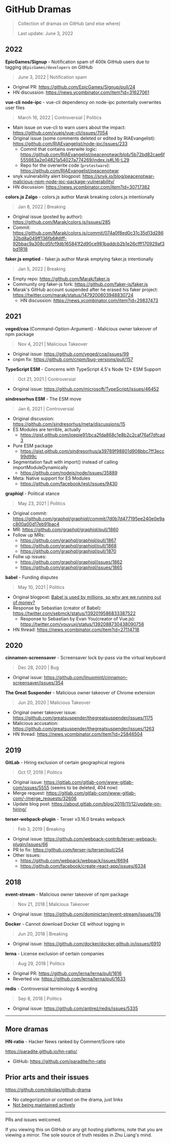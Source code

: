 # GitHub Dramas

> Collection of dramas on GitHub (and else where)
> 
> Last update: June 3, 2022

## 2022

**EpicGames/Signup** - Notification spam of 400k GitHub users due to tagging `@EpicGames/developers` on GitHub

> June 3, 2022 | Notification spam
* Original PR: https://github.com/EpicGames/Signup/pull/24
* HN discussion: https://news.ycombinator.com/item?id=31627061

**vue-cli** **node-ipc** - vue-cli dependency on node-ipc potentially overwrites user files
> March 16, 2022 | Controversial | Politics
* Main issue on vue-cli to warn users about the impact: https://github.com/vuejs/vue-cli/issues/7054
* Original issue (some comments deleted or edited by RIAEvangelist): https://github.com/RIAEvangelist/node-ipc/issues/233
  * Commit that contains overwite logic: https://github.com/RIAEvangelist/peacenotwar/blob/5b72bd82cae6f555983a2e04821a54027a774269/index.js#L16-L29
  * Repo for the overwrite code (`protestware`): https://github.com/RIAEvangelist/peacenotwar
* snyk vulnerability alert blogpost: https://snyk.io/blog/peacenotwar-malicious-npm-node-ipc-package-vulnerability/
* HN discussion: https://news.ycombinator.com/item?id=30717382

**colors.js Zalgo** - colors.js author Marak breaking colors.js intentionally

> Jan 8, 2022 | Breaking
* Original issue (posted by author): https://github.com/Marak/colors.js/issues/285
* Commit: https://github.com/Marak/colors.js/commit/074a0f8ed0c31c35d13d28632bd8a049ff136fb6#diff-92bbac9a308cd5fcf9db165841f2d90ce981baddcb2b1e26cfff170929af3bd1R18

**faker.js emptied** - faker.js author Marak emptying faker.js intentionally

> Jan 5, 2022 | Breaking
* Empty repo: https://github.com/Marak/faker.js
* Community org faker-js fork: https://github.com/faker-js/faker.js
* Marak's GitHub account suspended after he erased his faker project: https://twitter.com/marak/status/1479200803948830724
  * HN discussion: https://news.ycombinator.com/item?id=29837473

## 2021

**veged/coa** (Command-Option-Argument) - Malicious owner takeover of npm package

> Nov 4, 2021 | Malicious Takeover
* Original issue: https://github.com/veged/coa/issues/99
* cnpm fix: https://github.com/cnpm/bug-versions/pull/157

**TypeScript ESM** - Concerns with TypeScript 4.5's Node 12+ ESM Support
> Oct 21, 2021 | Controversial
* Original issue: https://github.com/microsoft/TypeScript/issues/46452

**sindresorhus ESM** - The ESM move

> Jan 6, 2021 | Controversial
* Original discussion: https://github.com/sindresorhus/meta/discussions/15
* ES Modules are terrible, actually
  * https://gist.github.com/joepie91/bca2fda868c1e8b2c2caf76af7dfcad3
* Pure ESM package
  * https://gist.github.com/sindresorhus/a39789f98801d908bbc7ff3ecc99d99c
* Segmentation fault with import() instead of calling importModuleDynamically
  * https://github.com/nodejs/node/issues/35889
* Meta: Native support for ES Modules
  * https://github.com/facebook/jest/issues/9430

**graphiql** - Political stance

> May 23, 2021 | Politics
* Original commit: https://github.com/graphql/graphiql/commit/7d0b7d477195ee240e0e9ac800a00d17eb91bac4
 * MR: https://github.com/graphql/graphiql/pull/1860
 * Follow up MRs:
   * https://github.com/graphql/graphiql/pull/1867
   * https://github.com/graphql/graphiql/pull/1868
   * https://github.com/graphql/graphiql/pull/1870
 * Follw up issues:
   * https://github.com/graphql/graphiql/issues/1862
   * https://github.com/graphql/graphiql/issues/1865

**babel** - Funding disputes

> May 10, 2021 | Politics
* Original blogpost: [Babel is used by millions, so why are we running out of money?](https://babeljs.io/blog/2021/05/10/funding-update.html)
* Response by Sebastian (creator of Babel): https://twitter.com/sebmck/status/1392019586833387522
  * Response to Sebastian by Evan You(creator of Vue.js): https://twitter.com/youyuxi/status/1392088730438090756
* HN thread: https://news.ycombinator.com/item?id=27114718

## 2020

**cinnamon-screensaver** - Screensaver lock by-pass via the virtual keyboard

> Dec 28, 2020 | Bug
* Original issue: https://github.com/linuxmint/cinnamon-screensaver/issues/354

**The Great Suspender** - Malicious owner takeover of Chrome extension

> Jun 20, 2020 | Malicious Takeover
* Original owner takeover issue: https://github.com/greatsuspender/thegreatsuspender/issues/1175
* Malicious accusation: https://github.com/greatsuspender/thegreatsuspender/issues/1263
* HN thread: https://news.ycombinator.com/item?id=25846504

## 2019

**GitLab** - Hiring exclusion of certain geographical regions

> Oct 17, 2019 | Politics
* Original issue: https://gitlab.com/gitlab-com/www-gitlab-com/issues/5555 (seems to be deleted, 404 now)
* Merge request: https://gitlab.com/gitlab-com/www-gitlab-com/-/merge_requests/32606
* Update blog post: https://about.gitlab.com/blog/2019/11/12/update-on-hiring/

**terser-webpack-plugin** - Terser v3.16.0 breaks webpack

> Feb 3, 2019 | Breaking
* Original issue: https://github.com/webpack-contrib/terser-webpack-plugin/issues/66
* PR to fix: https://github.com/terser-js/terser/pull/254
* Other issues:
  * https://github.com/webpack/webpack/issues/8694
  * https://github.com/facebook/create-react-app/issues/6334

## 2018

**event-stream** - Malicious owner takeover of npm package

> Nov 21, 2018 | Malicious Takeover
* Original issue: https://github.com/dominictarr/event-stream/issues/116

**Docker** - Cannot download Docker CE without logging in

> Jun 20, 2018 | Breaking
* Original issue: https://github.com/docker/docker.github.io/issues/6910

**lerna** - License exclusion of certain companies

> Aug 29, 2018 | Politics
* Original PR: https://github.com/lerna/lerna/pull/1616
* Reverted via: https://github.com/lerna/lerna/pull/1633

**redis** - Controversial terminology & wording

> Sep 8, 2018 | Politics
* Original issue: https://github.com/antirez/redis/issues/5335

---

## More dramas

**HN-ratio** - Hacker News ranked by Comment/Score ratio

https://paradite.github.io/hn-ratio/
* GitHub: https://github.com/paradite/hn-ratio

## Prior arts and their issues

https://github.com/nikolas/github-drama
* No categorization or context on the drama, just links
* [Not being maintained actively](https://github.com/nikolas/github-drama/pulls)

---

PRs and issues welcomed.

If you viewing this on GitHub or any git hosting platforms, note that you are viewing a mirror. The sole source of truth resides in Zhu Liang's mind.
